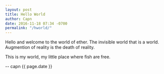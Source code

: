 ```yaml
---
layout: post
title: Hello World
author: Capn
date: 2016-11-18 07:34 -0700
permalink: "/hworld/"
---
```


Hello and welcome to the world of ether.  The invisible world that is a world.  Augmention of reality is the death of reality.

This is my world, my little place where fish are free.

-- capn {{ page.date }}
